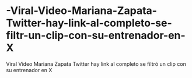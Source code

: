 # -Viral-Video-Mariana-Zapata-Twitter-hay-link-al-completo-se-filtr-un-clip-con-su-entrenador-en-X
 Viral Video Mariana Zapata Twitter hay link al completo se filtró un clip con su entrenador en X
